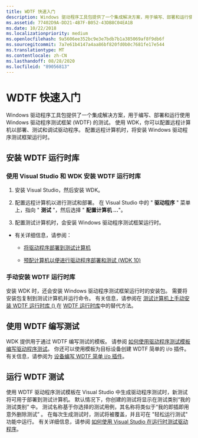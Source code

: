 ```yaml
---
title: WDTF 快速入门
description: Windows 驱动程序工具包提供了一个集成解决方案，用于编写、部署和运行使用 Windows 驱动程序测试框架 (WDTF) 的测试。
ms.assetid: 77402D9A-DD21-4B7F-B052-43DB8C04EA1B
ms.date: 10/22/2018
ms.localizationpriority: medium
ms.openlocfilehash: 9a5606ee352bc9e3e7bdb7b1a385069af8f9db6f
ms.sourcegitcommit: 7a7e61b4147a4aa86bf820fd0b0c7681fe17e544
ms.translationtype: MT
ms.contentlocale: zh-CN
ms.lasthandoff: 08/28/2020
ms.locfileid: "89056813"
---
```

# <a name="wdtf-quick-start"></a>WDTF 快速入门

Windows 驱动程序工具包提供了一个集成解决方案，用于编写、部署和运行使用 Windows 驱动程序测试框架 (WDTF) 的测试。 使用 WDK，你可以配置远程计算机以部署、测试和调试驱动程序。 配置远程计算机时，将安装 Windows 驱动程序测试框架运行时。

## <a name="installing-wdtf-runtime-library"></a>安装 WDTF 运行时库

### <a name="to-install-wdtf-runtime-library-using-visual-studio-and-the-wdk"></a>使用 Visual Studio 和 WDK 安装 WDTF 运行时库

1. 安装 Visual Studio，然后安装 WDK。

2. 配置远程计算机以进行测试和部署。 在 Visual Studio 中的 " **驱动程序** " 菜单上，指向 " **测试** "，然后选择 " **配置计算机 ...**"。

3. 配置测试计算机时，会安装 Windows 驱动程序测试框架运行时。

- 有关详细信息，请参阅：

  - [将驱动程序部署到测试计算机](https://docs.microsoft.com/windows-hardware/drivers/develop/deploying-a-driver-to-a-test-computer)

  - [预配计算机以便进行驱动程序部署和测试 (WDK 10)](https://docs.microsoft.com/windows-hardware/drivers/gettingstarted/provision-a-target-computer-wdk-8-1)  

### <a name="installing-the-wdtf-runtime-library-manually"></a>手动安装 WDTF 运行时库

安装 WDK 时，还会安装 Windows 驱动程序测试框架运行时的安装包。 需要将安装包复制到测试计算机并运行命令。 有关信息，请参阅在 [测试计算机上手动安装 WDTF 运行时库 () ](https://docs.microsoft.com/windows-hardware/drivers/wdtf/wdtf-runtime-library#manually-installing-wdtf-on-a-test-computer-alternative-method) 在 [WDTF 运行时库](wdtf-runtime-library.md)中的替代方法。

## <a name="writing-tests-with-wdtf"></a>使用 WDTF 编写测试

WDK 提供用于通过 WDTF 编写测试的模板。 请参阅 [如何使用驱动程序测试模板编写驱动程序测试](https://docs.microsoft.com/windows-hardware/drivers/develop/how-to-write-a-driver-test-)。 你还可以使用模板为目标设备创建 WDTF 简单的 i/o 插件。 有关信息，请参阅为 [设备编写 WDTF 简单 i/o 插件](writing-a-wdtf-simpleio-plug-in-for-your-device.md)。

## <a name="running-wdtf-tests"></a>运行 WDTF 测试

使用 WDTF 驱动程序测试模板在 Visual Studio 中生成驱动程序测试时，新测试将可用于部署到测试计算机。 默认情况下，你创建的测试将显示在测试类别“我的测试类别”  中。 测试名称基于你选择的测试用例，其名称将类似于“我的即插即用意外删除测试”  。 在每次生成测试时，测试将被覆盖，并且可在 "轻松运行测试" 功能中运行。 有关详细信息，请参阅 [如何使用 Visual Studio 在运行时测试驱动程序](https://docs.microsoft.com/windows-hardware/drivers/develop/testing-a-driver-at-runtime)。
